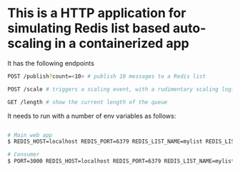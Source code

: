 # This is a HTTP application for simulating Redis list based auto-scaling in a containerized app

It has the following endpoints

```bash
POST /publish?count=<10> # publish 10 messages to a Redis list

POST /scale # triggers a scaling event, with a rudimentary scaling logic

GET /length # show the current length of the queue
```

It needs to run with a number of env variables as follows:

```bash

# Main web app
$ REDIS_HOST=localhost REDIS_PORT=6379 REDIS_LIST_NAME=mylist REDIS_LIST_LENGTH=100 CONSUMER_PROJECT_ID=sohansm-project CONSUMER_REGION=us-central1 CONSUMER_SERVICE_NAME=redis-consumer MAX_INSTANCE_COUNT=50 go run main.go

# Consumer
$ PORT=3000 REDIS_HOST=localhost REDIS_PORT=6379 REDIS_LIST_NAME=mylist MODE=CONSUMER REDIS_CONSUMPTION_TIME_MILS=100 go run main.go
```


